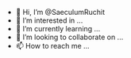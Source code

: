 - 👋 Hi, I’m @SaeculumRuchit
- 👀 I’m interested in ...
- 🌱 I’m currently learning ...
- 💞️ I’m looking to collaborate on ...
- 📫 How to reach me ...

<!---
SaeculumRuchit/SaeculumRuchit is a ✨ special ✨ repository because its `README.md` (this file) appears on your GitHub profile.
You can click the Preview link to take a look at your changes.
--->
